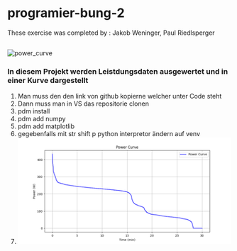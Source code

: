# programier-bung-2
These exercise was completed by :
Jakob Weninger, Paul Riedlsperger
##

![power_curve](./figures/Figure_1_power_time.png)
### In diesem Projekt werden Leistdungsdaten ausgewertet und in einer Kurve dargestellt
1. Man muss den den link von github kopierne welcher unter Code steht 
2. Dann muss man in VS das repositorie clonen 
3. pdm install
4. pdm add numpy
5. pdm add matplotlib
6. gegebenfalls mit str shift p python interpretor ändern auf venv 
7. ![alt text](image.png)